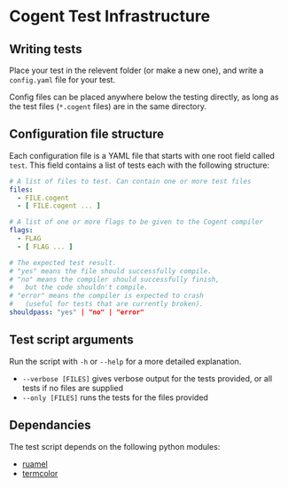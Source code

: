 # Cogent Test Infrastructure

## Writing tests

Place your test in the relevent folder (or make a new one), and write a `config.yaml` file for your test.

Config files can be placed anywhere below the testing directly, as long as the test files (`*.cogent` files) are in the same directory.

## Configuration file structure

Each configuration file is a YAML file that starts with one root field called `test`. This field contains a list of tests each with the following structure:

```yaml
# A list of files to test. Can contain one or more test files
files: 
  - FILE.cogent
  - [ FILE.cogent ... ]

# A list of one or more flags to be given to the Cogent compiler
flags:
  - FLAG
  - [ FLAG ... ]

# The expected test result. 
# "yes" means the file should successfully compile.
# "no" means the compiler should successfully finish, 
#   but the code shouldn't compile.
# "error" means the compiler is expected to crash 
#   (useful for tests that are currently broken).
shouldpass: "yes" | "no" | "error"
```

## Test script arguments

Run the script with `-h` or `--help` for a more detailed explanation.

* `--verbose [FILES]` gives verbose output for the tests provided, or all tests if no files are supplied
* `--only [FILES]` runs the tests for the files provided

## Dependancies

The test script depends on the following python modules:
* [ruamel](https://yaml.readthedocs.io/en/latest/)
* [termcolor](https://pypi.org/project/termcolor/)